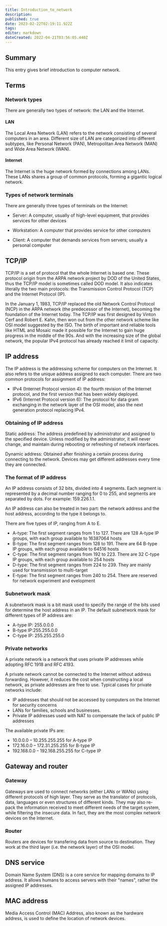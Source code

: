 ```yaml
---
title: Introduction_to_network
description: 
published: true
date: 2023-02-22T02:19:11.922Z
tags: 
editor: markdown
dateCreated: 2022-04-21T03:56:05.440Z
---
```


## Summary

This entry gives brief introduction to computer network.

## Terms

### Network types

There are generally two types of network: the LAN and the Internet.

#### LAN

The Local Area Network (LAN) refers to the network consisting of several computers in an area. Different size of LAN are categorized into different subtypes, like Personal Network (PAN), Metropolitan Area Network (MAN) and Wide Area Network (WAN).

#### Internet

The Internet is the huge network formed by connections among LANs. These LANs shares a group of common protocols, forming a gigantic logical network.

### Types of network terminals

There are generally three types of terminals on the Internet:

* Server: A computer, usually of high-level equipment, that provides services for other devices

* Workstation: A computer that provides service for other computers

* Client: A computer that demands services from servers; usually a personal computer

## TCP/IP

TCP/IP is a set of protocol that the whole Internet is based one. These protocol origin from the ARPA network project by DOD of the United States, thus the TCP/IP model is sometimes called DOD model. It also indicates literally the two main protocols: the Transmission Control Protocol (TCP) and the Internet Protocol (IP).

In the January 1, 1983, TCP/IP replaced the old Network Control Protocol (NCP) in the ARPA network (the predecessor of the Internet), becoming the foundation of the Internet today. The TCP/IP was first designed by Vinton Cerf and Robert E. Kahn, then won out from the other network scheme like OSI model suggested by the ISO. The birth of important and reliable tools like HTML and Mosaic made it possible for the Internet to gain huge progress in the middle of the 90s. And with the increasing size of the global network, the popular IPv4 protocol has already reached it limit of capacity.

## IP address

The IP address is the addressing scheme for computers on the Internet. It also refers to the unique address assigned to each computer. There are two common protocols for assignment of IP address:

* IPv4 (Internet Protocol version 4): the fourth revision of the Internet protocol, and the first version that has been widely deployed.
* IPv6 (Internet Protocol version 6): The protocol for data gram exchanging in the network layer of the OSI model, also the next generation protocol replacing IPv4.

### Obtaining of IP address

Static address: The address predefined by administrator and assigned to the specified device. Unless modified by the administrator, it will never change, and maintain during rebooting or refreshing of network interfaces.

Dynamic address: Obtained after finishing a certain process during connecting to the network. Devices may get different addresses every time they are connected.

### The format of IP address

An IP address consists of 32 bits, divided into 4 segments. Each segment is represented by a decimal number ranging for 0 to 255, and segments are separated by dots. For example: 159.226.1.1.

An IP address can also be treated in two part: the network address and the host address, according to the type it belongs to.

There are five types of IP, ranging from A to E.

* A-type: The first segment ranges from 1 to 127. There are 128 A-type IP groups, with each group available to 16387064 hosts
* B-type: The first segment ranges from 128 to 191. There are 64 B-type IP groups, with each group available to 64516 hosts
* C-type: The first segment ranges from 192 to 223. There are 32 C-type IP groups, with each group available to 254 hosts
* D-type: The first segment ranges from 224 to 239. They are mainly used for transmission to multi-target
* E-type: The first segment ranges from 240 to 254. There are reserved for network experiment and evelopment

### Subnetwork mask

A subnetwork mask is a bit mask used to specify the range of the bits used for determine the host address in an IP. The default subnetwork mask for different types of IP address are:

* A-type IP: 255.0.0.0
* B-type IP:255.255.0.0
* C-type IP: 255.255.255.0

### Private networks

A private network is a network that uses private IP addresses while adopting RFC 1918 and RFC 4193.

A private network cannot be connected to the Internet without address forwarding. However, it reduces the cost when constructing a local network, as private addresses are free to use. Typical cases for private networks include:

* IP addresses that should not be accessed by computers on the Internet for security concerns
* LANs for families, schools and businesses.
* Private IP addresses used with NAT to compensate the lack of public IP addresses

The available private IPs are:

* 10.0.0.0 – 10.255.255.255 for A-type IP
* 172.16.0.0 – 172.31.255.255 for B-type IP
* 192.168.0.0 – 192.168.255.255 for C-type IP

## Gateway and router

### Gateway

Gateways are used to connect networks (either LANs or WANs) using different protocols of high layer. They serve as the translator of protocols, data, languages or even structures of different kinds. They may also re-pack the information received to meet different needs of the target system, while filtering the insecure data. In fact, they are the most complex network devices on the Internet.

### Router

Routers are devices for transfering data from source to destination. They work at the third layer (i.e. the network layer) of the OSI model.

## DNS service

Domain Name System (DNS) is a core service for mapping domains to IP address. It allows humans to access servers with their "names", rather the assigned IP addresses.

## MAC address

Media Access Control (MAC) Address, also known as the hardware address, is used to define the location of network devices.
